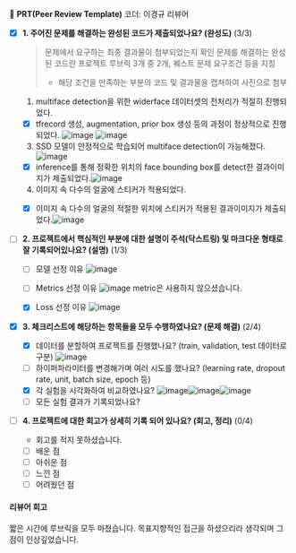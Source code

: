 🔑 **PRT(Peer Review Template)**
코더: 이경규
리뷰어 

- [x]  **1. 주어진 문제를 해결하는 완성된 코드가 제출되었나요? (완성도)** (3/3)
    > 문제에서 요구하는 최종 결과물이 첨부되었는지 확인
    > 문제를 해결하는 완성된 코드란 프로젝트 루브릭 3개 중 2개, 
    퀘스트 문제 요구조건 등을 지칭
    >    - 해당 조건을 만족하는 부분의 코드 및 결과물을 캡쳐하여 사진으로 첨부

    1. multiface detection을 위한 widerface 데이터셋의 전처리가 적절히 진행되었다.
      - [x] tfrecord 생성, augmentation, prior box 생성 등의 과정이 정상적으로 진행되었다.
        ![image](https://github.com/hojae-m-choi/AIFFEL-QUEST/assets/98305832/a9d53716-4c0b-4ca8-b6cf-cafac206847d)
        ![image](https://github.com/hojae-m-choi/AIFFEL-QUEST/assets/98305832/5c8a7c8b-1135-48fe-ae5f-fbd222b93708)

    3. SSD 모델이 안정적으로 학습되어 multiface detection이 가능해졌다.![image](https://github.com/hojae-m-choi/AIFFEL-QUEST/assets/98305832/86e60ec6-fa37-40e2-8f9d-5923fc75fca1)
      - [x] inference를 통해 정확한 위치의 face bounding box를 detect한 결과이미지가 제출되었다.![image](https://github.com/hojae-m-choi/AIFFEL-QUEST/assets/98305832/fb65cb7e-f767-4355-b96b-e24049c777a8)
    4. 이미지 속 다수의 얼굴에 스티커가 적용되었다.
      - [x] 이미지 속 다수의 얼굴의 적절한 위치에 스티커가 적용된 결과이미지가 제출되었다.![image](https://github.com/hojae-m-choi/AIFFEL-QUEST/assets/98305832/5bb27348-695f-4a34-b3f2-ba8b3908e4fa)


- [ ]  **2. 프로젝트에서 핵심적인 부분에 대한 설명이 주석(닥스트링) 및 마크다운 형태로 잘 기록되어있나요? (설명)** (1/3)
    - [ ]  모델 선정 이유 ![image](https://github.com/hojae-m-choi/AIFFEL-QUEST/assets/98305832/c937ece2-8753-49e7-8bbc-262ac487a244)
    - [ ]  Metrics 선정 이유 ![image](https://github.com/hojae-m-choi/AIFFEL-QUEST/assets/98305832/f5e0a1d5-c3f6-4a65-82b7-c4d0dd7bfeea) metric은 사용하지 않으셨습니다.
    - [x]  Loss 선정 이유 ![image](https://github.com/hojae-m-choi/AIFFEL-QUEST/assets/98305832/0fab6556-40a6-46b9-b8f5-68114af5c54a)


- [x]  **3. 체크리스트에 해당하는 항목들을 모두 수행하였나요? (문제 해결)** (2/4)
    - [x]  데이터를 분할하여 프로젝트를 진행했나요? (train, validation, test 데이터로 구분) ![image](https://github.com/hojae-m-choi/AIFFEL-QUEST/assets/98305832/7a363219-9f96-4e84-96b5-6e6c9bc9f653)
    - [ ]  하이퍼파라미터를 변경해가며 여러 시도를 했나요? (learning rate, dropout rate, unit, batch size, epoch 등)
    - [x]  각 실험을 시각화하여 비교하였나요? ![image](https://github.com/hojae-m-choi/AIFFEL-QUEST/assets/98305832/daf6b187-bac8-4d4a-b56d-6cd44c833659)![image](https://github.com/hojae-m-choi/AIFFEL-QUEST/assets/98305832/f7a9b6ee-4de9-48a1-9fc8-dc45654f0f5a)![image](https://github.com/hojae-m-choi/AIFFEL-QUEST/assets/98305832/888da9cd-df6e-4579-bc0f-3b5d4cca03c3)
    - [ ]  모든 실험 결과가 기록되었나요?

- [ ]  **4. 프로젝트에 대한 회고가 상세히 기록 되어 있나요? (회고, 정리)** (0/4)
    - 회고를 적지 못하셨습니다.
    - [ ]  배운 점
    - [ ]  아쉬운 점
    - [ ]  느낀 점
    - [ ]  어려웠던 점

#### 리뷰어 회고
짧은 시간에 루브릭을 모두 마쳤습니다. 목표지향적인 접근을 하셨으리라 생각되며 그 점이 인상깊었습니다.
